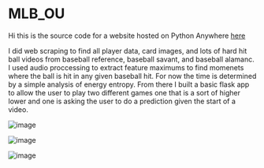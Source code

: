 # MLB_OU
Hi this is the source code for a website hosted on Python Anywhere [here](http://travismlb.pythonanywhere.com/)

I did web scraping to find all player data, card images, and lots of hard hit ball videos from baseball reference, baseball savant, and baseball alamanc.
I used audio proccessing to extract feature maximums to find momenets where the ball is hit in any given baseball hit. For now the time is determined by a simple analysis of energy entropy.
From there I built a basic flask app to allow the user to play two different games one that is a sort of higher lower and one is asking the user to do a prediction given the start of a video.

![image](https://user-images.githubusercontent.com/28307522/196770520-b77e46bc-16d5-4ab4-8f90-4db9e5976197.png)


![image](https://user-images.githubusercontent.com/28307522/196770289-6552f654-45ac-4f02-a1ac-329d24737522.png)

![image](https://user-images.githubusercontent.com/28307522/196771104-5a1a64cd-931b-4d74-ba0e-960138f9b79d.png)
